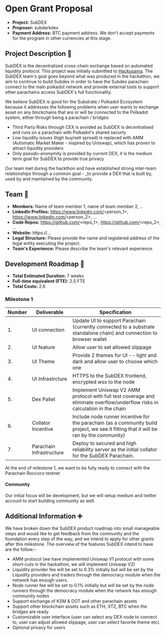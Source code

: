 # Open Grant Proposal

* **Project:** SubDEX
* **Proposer:** subdarkdex
* **Payment Address:** BTC payment address. We don't accept payments for the program in other currencies at this stage. 

## Project Description :page_facing_up: 

SubDEX is the decentralized cross-chain exchange based on automated liquidity protocol. This project was initially submitted to [Hackusama](https://devpost.com/software/dark-dex). The SubDEX team's goal goes beyond what was produced in the hackathon, we aim to continue to build Subdex in order to have the Subdex parachain connect to the main polkadot network and provide external tools to support other parachains access SubDEX's full functionality. 

We believe SubDEX is good for the Substrate / Polkadot Ecosystem because it addresses the following problems when user wants to exchange asset on any blockchains that are or will be connected to the Polkadot system, either through being a parachain / bridges: 

- Third Party Risks through CEX is avoided as SubDEX is decentralised and runs on a parachain with Polkadot's shared securty
- Low liquidity issues (high buy/sell spread) is replaced with AMM (Automatic Market Maker - inspired by Uniswap), which has proven to attract liquidity providers
- Only pseudo-anonymity is provided by current DEX, it is the medium term goal for SubDEX to provide true privacy

Our team met during the hackthon and have established strong inter-team relationships through a common goal - _to provide a DEX that is built by, used by and maintained by the community.


## Team :busts_in_silhouette:

* **Members:** Name of team member	1, name of team member	2, ..
* **LinkedIn Profiles:** https://www.linkedin.com/<person_1>, https://www.linkedin.com/<person_2>, ...
* **Code Repos:** https://github.com/<repo_1>, https://github.com/<repo_2>, ...
* **Website:**	https://...
* **Legal Structure:** Please provide the name and registered address of the legal entity executing the project. 
* **Team's Experience:** Please describe the team's relevant experience.

## Development Roadmap :nut_and_bolt: 

* **Total Estimated Duration:** 7 weeks
* **Full-time equivalent (FTE):**  2.5 FTE 
* **Total Costs:** 2.6

### Milestone 1

| Number | Deliverable | Specification | 
| ------------- | ------------- | ------------- |
| 1. | UI connection | Update UI to support Parachain (currently connected to a substrate standalone chain) and connection to browser wallet |
| 2. | UI feature | Allow user to set allowed slippage |
| 3. | UI Theme | Provide 2 themes for UI -- light and dark and allow user to choose which one
| 4. | UI Infrastrcture | HTTPS to the SubDEX frontend, encrypted wss to the node |
| 5. | Dex Pallet | Implement Uniswap V2 AMM protocol with full test coverage and eliminate overflow/underflow risks in calculation in the chain |  
| 6. | Collator Incentive | Include node runner incentive for the parachain (as a community build project, we see it fitting that it will be ran by the community) |
| 7. | Parachain Infrastructure | Deploy to secured and high reliability server as the initial collator for the SubDEX Parachain. |

At the end of milestone 1, we want to be fully ready to connect with the Parachain Roccoco testnet

#### Community 
Our initial focus will be development, but we will setup medium and twitter account to start building community as well. 



## Additional Information :heavy_plus_sign: 

We have broken down the SubDEX product roadmap into small manageable steps and would like to get feedback from the community and the foundation every step of the way, and we intend to apply for other grants after this milestone. The overview of the features SubDEX intend to have are the follow:-

- AMM protocol (we have implemented Uniswap V1 protocol with some short-cuts in the hackathon, we will implement Uniswap V2) 
- Liquidity provider fee will be set to 0.3% initially but will be set by the Liquidity providers and traders through the democracy module when the network has enough users.
- Node runner fee will be set to 0.1% initially but will be set by the node runners through the democracy module when the network has enough community nodes
- Support exchange of KSM & DOT and other parachain assets
- Support other blockchain assets such as ETH, XTZ, BTC when the bridges are ready
- Customizable user interface (user can select any DEX node to connect to, user can adjust allowed slippage, user can select favorite theme etc).
- Optional privacy for users

